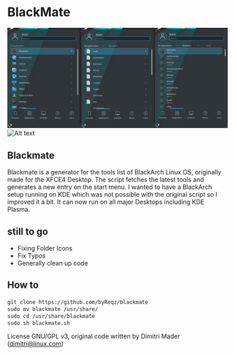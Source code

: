 # BlackMate
![Alt text](blackmate-kde.png?raw=true "Blackmate on KDE")
![Alt text](blackmate.png?raw=true "Blackmate on XFCE")

## Blackmate

Blackmate is a generator for the tools list of BlackArch Linux OS, originally made for the XFCE4 Desktop. The script fetches the latest tools and generates a new entry on the start menu.
I wanted to have a BlackArch setup running on KDE which was not possible with the original script so I improved it a bit. It can now run on all major Desktops including KDE Plasma.

## still to go
- Fixing Folder Icons
- Fix Typos
- Generally clean up code

## How to

```
git clone https://github.com/byReqz/blackmate
sudo mv blackmate /usr/share/
sudo cd /usr/share/blackmate
sudo sh blackmate.sh
```
License GNU/GPL v3, original code written by Dimitri Mader (dimitri@linux.com)
